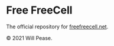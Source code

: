 # Free FreeCell

The official repository for [freefreecell.net](https://freefreecell.net).

© 2021 Will Pease.
